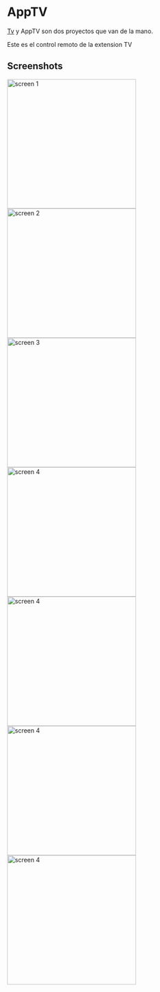 # AppTV

[Tv](https://github.com/skualsito/tv/) y AppTV son dos proyectos que van de la mano.

Este es el control remoto de la extension TV
## Screenshots

<img src="https://i.ibb.co/bmJ6JvM/Screenshot-20210613-031639.png" data-canonical-src="https://i.ibb.co/bmJ6JvM/Screenshot-20210613-031639.png" alt="screen 1" height="300px"> <img src="https://i.ibb.co/fq1yzMn/Screenshot-20210613-031708.png" data-canonical-src="https://i.ibb.co/fq1yzMn/Screenshot-20210613-031708.png" alt="screen 2" height="300px"> <img src="https://i.ibb.co/Bjn73Q4/Screenshot-20210613-031732.png" data-canonical-src="https://i.ibb.co/Bjn73Q4/Screenshot-20210613-031732.png" alt="screen 3" height="300px"> <img src="https://i.ibb.co/qmVGTYF/Screenshot-20210613-031800.png" data-canonical-src="https://i.ibb.co/qmVGTYF/Screenshot-20210613-031800.png" alt="screen 4" height="300px"> <img src="https://i.ibb.co/F0hp5FY/Screenshot-20210613-031934.png" data-canonical-src="https://i.ibb.co/F0hp5FY/Screenshot-20210613-031934.png" alt="screen 4" height="300px"> <img src="https://i.ibb.co/MnWxx8k/Screenshot-20210613-032008.png" data-canonical-src="https://i.ibb.co/MnWxx8k/Screenshot-20210613-032008.png" alt="screen 4" height="300px"> <img src="https://i.ibb.co/mvbdd5v/Screenshot-20210613-032015.png" data-canonical-src="https://i.ibb.co/mvbdd5v/Screenshot-20210613-032015.png" alt="screen 4" height="300px">
